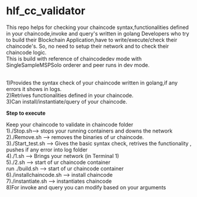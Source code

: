 # hlf_cc_validator

This repo helps for checking your chaincode syntax,functionalities defined in your chaincode,invoke and query's written in golang
Developers who try to build their Blockchain Application,have to write/execute/check their chaincode's.
So, no need to setup their network and to check their chaincode logic.
<br/> This is build with reference of chaincodedev mode with SingleSampleMSPSolo orderer and peer runs in dev mode.

<br/>1)Provides the syntax check of your chaincode written in golang,if any errors it shows in logs.
<br/>2)Retrives functionalities defined in your chaincode.
<br/>3)Can install/instantiate/query of your chaincode.


**Step to execute**


Keep your chaincode to validate in chaincode folder
 <br/> 1)./Stop.sh--> stops your running containers and downs the network
 <br/>2)./Remove.sh --> removes the binaries of ur chaincode.
  <br/>3)./Start_test.sh --> Gives the basic syntax check, retrives the functionality , pushes if any error into log folder
 <br/> 4)./1.sh --> Brings your network (in Terminal 1)
 <br/> 5)./2.sh  --> start of ur chaincode container
 <br/>      run  ./build.sh  --> start of ur chaincode container
  <br/>6)./installchaincode.sh --> install chaincode
 <br/> 7)./instantiate.sh --> instantiates chaincode
  <br/>8)For invoke and query you can modify based on your arguments 
